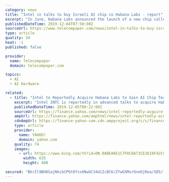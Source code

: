```yaml
---
category: news
title: "Intel in talks to buy Israeli AI chip co Habana Labs - report"
excerpt: "In June, Habana Labs announced the launch of a new chip called Gaudi. Gaudi is an AI Training Processor for data centres, which the company says will deliver an increase in throughput of up to four times over systems built with equivalent number GPUs."
publishedDateTime: 2019-12-04T07:50:00Z
sourceUrl: https://www.telecompaper.com/news/intel-in-talks-to-buy-israeli-ai-chip-co-habana-labs-report--1318543
type: article
quality: 34
heat: -1
published: false

provider:
  name: Telecompaper
  domain: telecompaper.com

topics:
  - AI
  - AI Hardware

related:
  - title: "Intel to Reportedly Acquire Habana Labs to Gain AI Chip Tech"
    excerpt: "Intel INTC is reportedly in advanced talks to acquire Habana Labs, a Tel Aviv, Israel-based fabless semiconductor company that specializes in AI chip development. Per Calcalist, an Israeli daily, “one person familiar with the matter” revealed that the deal is valued for approximately $1-$2 billion. Following the news, shares of Intel were ..."
    publishedDateTime: 2019-12-05T00:22:00Z
    sourceUrl: https://finance.yahoo.com/news/intel-reportedly-acquire-habana-labs-144102922.html
    ampUrl: https://finance.yahoo.com/amphtml/news/intel-reportedly-acquire-habana-labs-144102922.html
    cdnAmpUrl: https://finance-yahoo-com.cdn.ampproject.org/c/s/finance.yahoo.com/amphtml/news/intel-reportedly-acquire-habana-labs-144102922.html
    type: article
    provider:
      name: YAHOO!
      domain: yahoo.com
    quality: 74
    images:
      - url: https://www.bing.com/th?id=ON.0ABEA6E1C7F8CDA73CE2619F42CCCEB1
        width: 635
        height: 400

secured: "BkrIl9BH6SajNkcbCP6t0fss6NwUC34diIcBCK/ZYwGXMxrUneOjRea/SD5/f+LTJvNenv4woruzcoQ9cJufXUpVkefgToRVx3uKnZkFbkIBWmUuXO5Udo+6iwv5I9lUQaYAl05Gssangii9rlDxuCBUHdwHdbYwWqM189oDt2kVY3zbqFqOGA0eibEBNqkRRFwUSeXPTbjcIeWItKTKe3NTWllZa1WmT36aApGnZ/7Ty4XGci5eup0pvH0d7P2+bCjyr7DvZVUYOr3lHy8NzQ==;jRAdNiZOadSP9Q1kD3CREw=="
---
```



